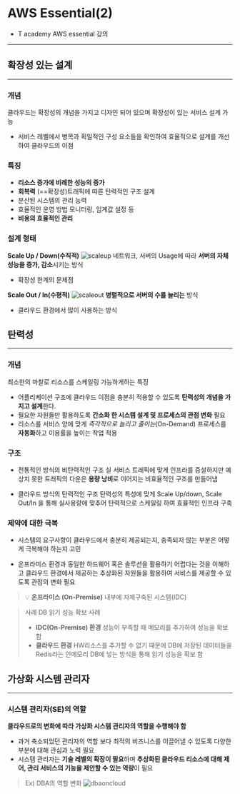 # AWS Essential(2)
- T academy AWS essential 강의
---

## 확장성 있는 설계
---
### 개념
클라우드는 확장성의 개념을 가지고 디자인 되어 있으며 확장성이 있는 서비스 설계 가능

- 서비스 레벨에서 병목과 획일적인 구성 요소들을 확인하여 효율적으로 설계를 개선하여 클라우드의 이점 

### 특징
- **리소스 증가에 비례한 성능의 증가**
- **회복력**
(==확장성)트래픽에 따른 탄력적인 구조 설계
- 분산된 시스템의 관리 능력
- 효율적인 운영 방법
모니터링, 임계값 설정 등 
- **비용의 효율적인 관리**

### 설계 형태

**Scale Up / Down(수직적)**
![scaleup](./../../Image/scaleup.png)
네트워크, 서버의 Usage에 따라 **서버의 자체 성능을 증가, 감소**시키는 방식
* 확장성 한계의 문제점

**Scale Out / In(수평적)**
![scaleout](./../../Image/scaleout.png)
**병렬적으로 서버의 수를 늘리는** 방식
* 클라우드 환경에서 많이 사용하는 방식

## 탄력성
---
### 개념

최소한의 마찰로 리소스를 스케일링 가능하게하는 특징

- 어플리케이션 구조에 클라우드 이점을 충분히 적용할 수 있도록 **탄력성의 개념을 가지고 설계**한다.
- 필요한 자원들만 활용하도록 **간소화 한 시스템 설계 및 프로세스의 관점 변화** 필요
- 리소스를 서비스 양에 맞게 *즉각적으로 늘리고 줄이는*(On-Demand) 프로세스를 **자동화**하고 이용률을 높이는 작업 적용

### 구조
- 전통적인 방식의 비탄력적인 구조
실 서비스 트래픽에 맞게 인프라를 증설하지만 예상치 못한 트래픽의 다운은 **용량 낭비**로 이어지는 비효율적인 구조를 만들어냄

- 클라우드 방식의 탄력적인 구조
탄력성의 특성에 맞게 Scale Up/down, Scale Out/In 을 통해 실사용량에 맞추어 탄력적으로 스케일링 하여 효율적인 인프라 구축

### 제약에 대한 극복
- 시스템의 요구사항이 클라우드에서 충분히 제공되는지, 충족되지 않는 부분은 어떻게 극복해야 하는지 고민

- 온프라미스 환경과 동일한 하드웨어 혹은 솔루션을 활용하기 어렵다는 것을 이해하고 클라우드 환경에서 제공하는 추상화된 자원들을 활용하여 서비스를 제공할 수 있도록 관점의 변화 필요
> 💡 **온프라미스 (On-Premise)**
> 내부에 자체구축된 시스템(IDC)

> 사례
DB 읽기 성능 확보 사례
>- **IDC(On-Premise) 환경**
성능이 부족할 때 메모리를 추가하여 성능을 확보함
>- **클라우드 환경**
HW리소스를 추가할 수 없기 때문에 DB에 저장된 데이터들을 Redis라는 인메모리 DB에 넣는 방식을 통해 읽기 성능을 확보 함


## 가상화 시스템 관리자
---
### 시스템 관리자(SE)의 역할 
**클라우드로의 변화에 따라 가상화 시스템 관리자의 역할을 수행해야 함**

- 과거 축소되었던 관리자의 역할 보다 최적의 비즈니스를 이끌어낼 수 있도록 다양한 부분에 대해 관심과 노력 필요
- 시스템 관리자는 **기술 레벨의 확장이 필요**하며 **추상화된 클라우드 리소스에 대해 제어, 관리 서비스의 기능을 제안할 수 있는 역량**이 필요

> Ex) DBA의 역할 변화
![dbaoncloud](./../../Image/clouddba.png)
